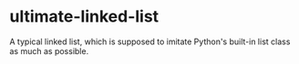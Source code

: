 # ultimate-linked-list

A typical linked list, which is supposed to imitate Python's built-in list class as much as possible.
